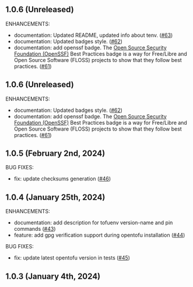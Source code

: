 ## 1.0.6 (Unreleased)

ENHANCEMENTS:

* documentation: Updated README, updated info about tenv. ([#63](https://github.com/tofuutils/tofuenv/issues/63))
* documentation: Updated badges style. ([#62](https://github.com/tofuutils/tofuenv/issues/62))
* documentation: add openssf badge. The [Open Source Security Foundation (OpenSSF)](https://openssf.org/) Best Practices badge is a way for Free/Libre and Open Source Software (FLOSS) projects to show that they follow best practices. ([#61](https://github.com/tofuutils/tofuenv/issues/61))

## 1.0.6 (Unreleased)

ENHANCEMENTS:

* documentation: Updated badges style. ([#62](https://github.com/tofuutils/tofuenv/issues/62))
* documentation: add openssf badge. The [Open Source Security Foundation (OpenSSF)](https://openssf.org/) Best Practices badge is a way for Free/Libre and Open Source Software (FLOSS) projects to show that they follow best practices. ([#61](https://github.com/tofuutils/tofuenv/issues/61))

## 1.0.5 (February 2nd, 2024)

BUG FIXES:

* fix: update checksums generation ([#46](https://github.com/tofuutils/tofuenv/issues/46))

## 1.0.4 (January 25th, 2024)

ENHANCEMENTS:

* documentation: add description for tofuenv version-name and pin commands ([#43](https://github.com/tofuutils/tofuenv/issues/43))
* feature: add gpg verification support during opentofu installation ([#44](https://github.com/tofuutils/tofuenv/issues/44))

BUG FIXES:

* fix: update latest opentofu version in tests ([#45](https://github.com/tofuutils/tofuenv/issues/45))

## 1.0.3 (January 4th, 2024)

